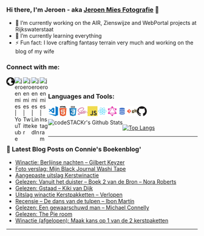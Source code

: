 ### Hi there, I'm Jeroen - aka [Jeroen Mies Fotografie][website] 👋

- 🔭 I’m currently working on the AIR, Zienswijze and WebPortal projects at Rijkswaterstaat
- 🌱 I’m currently learning everything
- ⚡ Fun fact: I love crafting fantasy terrain very much and working on the blog of my wife

### Connect with me:

[<img align="left" alt="jeroenmies" width="22px" src="https://raw.githubusercontent.com/iconic/open-iconic/master/svg/globe.svg" />][website]
[<img align="left" alt="jeroenmies | YouTube" width="22px" src="https://cdn.jsdelivr.net/npm/simple-icons@v3/icons/youtube.svg" />][youtube]
[<img align="left" alt="jeroenmies | Twitter" width="22px" src="https://cdn.jsdelivr.net/npm/simple-icons@v3/icons/twitter.svg" />][twitter]
[<img align="left" alt="jeroenmies | LinkedIn" width="22px" src="https://cdn.jsdelivr.net/npm/simple-icons@v3/icons/linkedin.svg" />][linkedin]
[<img align="left" alt="jeroenmies | Instagram" width="22px" src="https://cdn.jsdelivr.net/npm/simple-icons@v3/icons/instagram.svg" />][instagram]

<br />

### Languages and Tools:

[<img align="left" alt="Visual Studio Code" width="26px" src="https://raw.githubusercontent.com/github/explore/80688e429a7d4ef2fca1e82350fe8e3517d3494d/topics/visual-studio-code/visual-studio-code.png" />][webdevplaylist]
[<img align="left" alt="HTML5" width="26px" src="https://raw.githubusercontent.com/github/explore/80688e429a7d4ef2fca1e82350fe8e3517d3494d/topics/html/html.png" />][webdevplaylist]
[<img align="left" alt="CSS3" width="26px" src="https://raw.githubusercontent.com/github/explore/80688e429a7d4ef2fca1e82350fe8e3517d3494d/topics/css/css.png" />][cssplaylist]
[<img align="left" alt="Sass" width="26px" src="https://raw.githubusercontent.com/github/explore/80688e429a7d4ef2fca1e82350fe8e3517d3494d/topics/sass/sass.png" />][cssplaylist]
[<img align="left" alt="JavaScript" width="26px" src="https://raw.githubusercontent.com/github/explore/80688e429a7d4ef2fca1e82350fe8e3517d3494d/topics/javascript/javascript.png" />][jsplaylist]
[<img align="left" alt="React" width="26px" src="https://raw.githubusercontent.com/github/explore/80688e429a7d4ef2fca1e82350fe8e3517d3494d/topics/react/react.png" />][reactplaylist]
[<img align="left" alt="GraphQL" width="26px" src="https://raw.githubusercontent.com/github/explore/80688e429a7d4ef2fca1e82350fe8e3517d3494d/topics/graphql/graphql.png" />][webdevplaylist]
[<img align="left" alt="SQL" width="26px" src="https://raw.githubusercontent.com/github/explore/80688e429a7d4ef2fca1e82350fe8e3517d3494d/topics/sql/sql.png" />][webdevplaylist]
[<img align="left" alt="Git" width="26px" src="https://raw.githubusercontent.com/github/explore/80688e429a7d4ef2fca1e82350fe8e3517d3494d/topics/git/git.png" />][webdevplaylist]
[<img align="left" alt="GitHub" width="26px" src="https://raw.githubusercontent.com/github/explore/78df643247d429f6cc873026c0622819ad797942/topics/github/github.png" />][webdevplaylist]

<br />
<br />

<img align="left" alt="codeSTACKr's Github Stats" src="https://github-readme-stats.vercel.app/api?username=jeroenmies&show_icons=true&hide_border=true&count_private=true&theme=tokyonight" />

[![Top Langs](https://github-readme-stats.vercel.app/api/top-langs/?username=jeroenmies)](https://github.com/jeroenmies/github-readme-stats)

---

### 📕 Latest Blog Posts on Connie's Boekenblog'
<!-- BLOG-POST-LIST:START -->
- [Winactie: Berlijnse nachten – Gilbert Keyzer](https://conniesboekenblog.nl/2020/12/14/winactie-berlijnse-nachten-gilbert-keyzer/?utm_source=rss&utm_medium=rss&utm_campaign=winactie-berlijnse-nachten-gilbert-keyzer)
- [Foto verslag: Mijn Black Journal Washi Tape](https://conniesboekenblog.nl/2020/12/11/foto-verslag-mijn-black-journal-washi-tape/?utm_source=rss&utm_medium=rss&utm_campaign=foto-verslag-mijn-black-journal-washi-tape)
- [Aangepaste uitslag Kerstwinactie](https://conniesboekenblog.nl/2020/12/10/aangepaste-uitslag-kerstwinactie/?utm_source=rss&utm_medium=rss&utm_campaign=aangepaste-uitslag-kerstwinactie)
- [Gelezen: Vanuit het duister – Boek 2 van de Bron – Nora Roberts](https://conniesboekenblog.nl/2020/12/09/gelezen-vanuit-het-duister-boek-2-van-de-bron-nora-roberts/?utm_source=rss&utm_medium=rss&utm_campaign=gelezen-vanuit-het-duister-boek-2-van-de-bron-nora-roberts)
- [Gelezen: Gstaad – Kiki van Dijk](https://conniesboekenblog.nl/2020/12/08/gelezen-gstaad-kiki-van-dijk/?utm_source=rss&utm_medium=rss&utm_campaign=gelezen-gstaad-kiki-van-dijk)
- [Uitslag winactie Kerstpakketten – Verlopen](https://conniesboekenblog.nl/2020/12/02/uitslag-winactie-kerstpakketten/?utm_source=rss&utm_medium=rss&utm_campaign=uitslag-winactie-kerstpakketten)
- [Recensie – De dans van de tulpen – Ibon Martín](https://conniesboekenblog.nl/2020/12/01/recensie-de-dans-van-de-tulpen-ibon-martin/?utm_source=rss&utm_medium=rss&utm_campaign=recensie-de-dans-van-de-tulpen-ibon-martin)
- [Gelezen: Een gewaarschuwd man – Michael Connelly](https://conniesboekenblog.nl/2020/11/27/gelezen-een-gewaarschuwd-man-michael-connelly/?utm_source=rss&utm_medium=rss&utm_campaign=gelezen-een-gewaarschuwd-man-michael-connelly)
- [Gelezen: The Pie room](https://conniesboekenblog.nl/2020/11/21/gelezen-the-pie-room/?utm_source=rss&utm_medium=rss&utm_campaign=gelezen-the-pie-room)
- [Winactie (afgelopen): Maak kans op 1 van de 2 kerstpaketten](https://conniesboekenblog.nl/2020/11/20/winactie-maak-kans-op-1-van-de-2-kerstpaketten/?utm_source=rss&utm_medium=rss&utm_campaign=winactie-maak-kans-op-1-van-de-2-kerstpaketten)
<!-- BLOG-POST-LIST:END -->

---

[website]: https://jeroenmiesfotografie.nl
[twitter]: https://twitter.com/jeroenmies
[youtube]: https://www.youtube.com/channel/UCdM6wXDAk3Y8_ycxkSfAD7Q
[instagram]: https://www.instagram.com/jeroenmies/
[linkedin]: https://www.linkedin.com/in/jeroenmies/
[webdevplaylist]: https://www.youtube.com/playlist?list=PLlhZGGVFsRrTQQnp_2UwWSoAigm-9_SqR
[jsplaylist]: https://www.youtube.com/playlist?list=PLC5BA7CB1270B2073
[cssplaylist]: https://www.youtube.com/playlist?list=PLlhZGGVFsRrSeV5xra6z-nU60cqompunz
[reactplaylist]: https://www.youtube.com/playlist?list=PLC5BA7CB1270B2073
